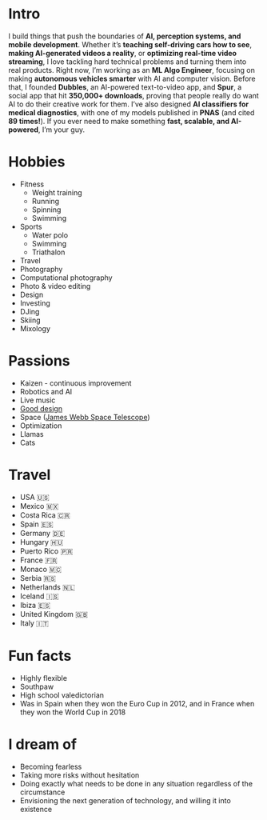 
# Intro
I build things that push the boundaries of **AI, perception systems, and mobile development**. Whether it’s **teaching self-driving cars how to see**, **making AI-generated videos a reality**, or **optimizing real-time video streaming**, I love tackling hard technical problems and turning them into real products. Right now, I’m working as an **ML Algo Engineer**, focusing on making **autonomous vehicles smarter** with AI and computer vision. Before that, I founded **Dubbles**, an AI-powered text-to-video app, and **Spur**, a social app that hit **350,000+ downloads**, proving that people really do want AI to do their creative work for them. I’ve also designed **AI classifiers for medical diagnostics**, with one of my models published in **PNAS** (and cited **89 times!**). If you ever need to make something **fast, scalable, and AI-powered**, I’m your guy.  


<!-- # Some History
- My education and experience have equipped me with advanced technical skills, enabling me to lead projects that integrate theory and practice to solve complex technology challenges.

- My tech journey started with a passion for using software to tackle complex problems and enhance lives. At Harvard, I specialized in AI and machine learning, advancing the field with innovative research. This work deepened my expertise and honed my analytical skills, essential for creating scalable and efficient solutions.

- At Lucid Motors, I used my skills to lead the development of an advanced application that works smoothly with our electric vehicles' systems. This project focused on improving the interaction between software and hardware, aiming to enhance both user experience and vehicle performance. The application features keyless entry and customized navigation for electric vehicles, and its success reflects my ability to lead a team and innovate.

- Beyond technical skills, my entrepreneurial spirit led me to found my own company, Spur, where I took the product from conception to launch. Managing Spur taught me invaluable lessons in building and leading teams, understanding customer needs, and executing complex projects under tight deadlines. Our application reached over 100,000 users and several hundred thousand downloads, highlighting my capability to scale technologies effectively.

- I am particularly passionate about the potential of AI to revolutionize industries. My experience ranges from academic research at prestigious institutions like Harvard and Stanford to practical applications in the tech industry. I am eager to bring this passion to a team that values bold ideas and is committed to pushing the boundaries of what technology can achieve. -->

<!-- # Some history -->
<!-- I grew up in Sunnyvale, CA -->

# Hobbies
- Fitness
    - Weight training
    - Running
    - Spinning
    - Swimming
- Sports 
    - Water polo 
    - Swimming
    - Triathalon
- Travel
- Photography
- Computational photography
- Photo & video editing
- Design
- Investing
- DJing
- Skiing
- Mixology 
# Passions
- Kaizen - continuous improvement
- Robotics and AI
- Live music
- [Good design](/)
- Space ([James Webb Space Telescope](https://www.jwst.nasa.gov/))
- Optimization
- Llamas
- Cats

# Travel
- USA 🇺🇸
- Mexico 🇲🇽
- Costa Rica 🇨🇷
- Spain 🇪🇸
- Germany 🇩🇪
- Hungary 🇭🇺
- Puerto Rico 🇵🇷
- France 🇫🇷
- Monaco 🇲🇨
- Serbia 🇷🇸
- Netherlands 🇳🇱
- Iceland 🇮🇸
- Ibiza 🇪🇸
- United Kingdom 🇬🇧
- Italy 🇮🇹

# Fun facts
- Highly flexible
- Southpaw
- High school valedictorian
- Was in Spain when they won the Euro Cup in 2012, and in France when they won the World Cup in 2018

# I dream of
- Becoming fearless
- Taking more risks without hesitation
- Doing exactly what needs to be done in any situation regardless of the circumstance
- Envisioning the next generation of technology, and willing it into existence